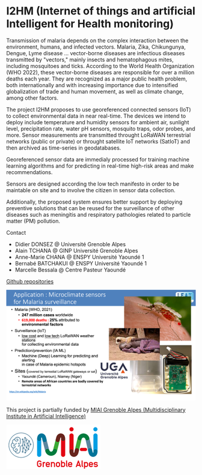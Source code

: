 # I2HM (Internet of things and artificial Intelligent for Health monitoring)

Transmission of malaria depends on the complex interaction between the environment, humans, and infected vectors. Malaria, Zika, Chikungunya, Dengue, Lyme disease ... vector-borne diseases are infectious diseases transmitted by "vectors," mainly insects and hematophagous mites, including mosquitoes and ticks. According to the World Health Organization (WHO 2022), these vector-borne diseases are responsible for over a million deaths each year. They are recognized as a major public health problem, both internationally and with increasing importance due to intensified globalization of trade and human movement, as well as climate change, among other factors.

The project I2HM proposes to use georeferenced connected sensors (IoT) to collect environmental data in near real-time. The devices we intend to deploy include temperature and humidity sensors for ambient air, sunlight level, precipitation rate, water pH sensors, mosquito traps, odor probes, and more. Sensor measurements are transmitted throught LoRaWAN terrestrial networks (public or private) or throught satellite IoT networks (SatIoT) and then archived as time-series in geodatabases.

Georeferenced sensor data are immedialy processed for training machine learning algorithms and for predicting in real-time high-risk areas and make recommendations.

Sensors are designed according the low tech manifesto in order to be maintable on site and to involve the citizen in sensor data collection.

Additionally, the proposed system ensures better support by deploying preventive solutions that can be reused for the surveillance of other diseases such as meningitis and respiratory pathologies related to particle matter (PM) pollution.

Contact
* Didier DONSEZ @ Université Grenoble Alpes
* Alain TCHANA @ GINP Université Grenoble Alpes
* Anne-Marie CHANA @ ENSPY Université Yaoundé 1
* Bernabé BATCHAKUI @ ENSPY Université Yaoundé 1
* Marcelle Bessala @ Centre Pasteur Yaoundé

[Github repositories](https://github.com/i2hm/)

![slide](i2hm-slide.png)

This project is partially funded by [MIAI Grenoble Alpes (Multidisciplinary Institute in Artificial Intelligence)](https://miai.univ-grenoble-alpes.fr)

![MIAI](images/logoMIAI-rvb.png)

